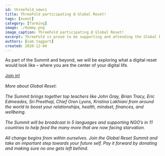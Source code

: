 ```yaml
---
id: threefold_news1
title: ThreeFold participating @ Global Reset!
tags: [event]
category: [farming]
image: ./dummy.png
image_caption: ThreeFold participating @ Global Reset!
excerpt: ThreeFold is proud to be supporting and attending the Global Reset Summit taking place this weekend, December 5 & 6.
authors: [sam_taggart]
created: 2020-12-04
---
```


As part of the Summit and beyond, we will be exploring what a digital reset would look like – where you are the center of your digital life.
<br/>
<br/>
[Join in!](https://globalreset.online/)
<br/>
<br/>
*More about Global Reset:*
<br/>
<br/>
*The Summit brings together top teachers like John Gray, Brian Tracy, Eric Edmeades, Sri Preethaji, Chief Oren Lyons, Kristina Lakhiani  from around the world to boost your relationships, health, mindset, finances, and wellbeing.*
<br/>
<br/>
*The Summit will be broadcast in 5 languages and supporting NGO’s in 11 countries to help feed the many more that are now facing starvation.*
<br/>
<br/>
*All change begins from within ourselves. Join the Global Reset Summit and take an important step towards your future self. Pay it forward by donating and making sure no one gets left behind.*
